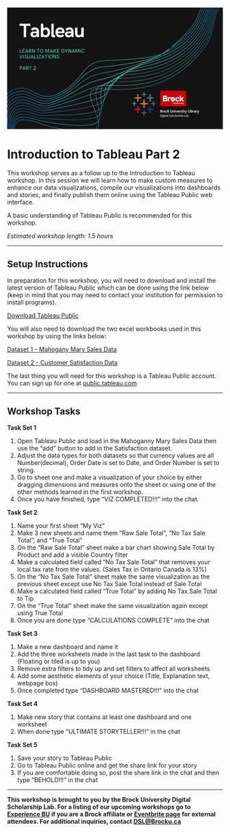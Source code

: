 ![Tool Logo](Tableau-2.jpg)


# Introduction to Tableau Part 2
This workshop serves as a follow up to the Introduction to Tableau workshop.  In this session we will learn how to make custom measures to enhance our data visualizations, compile our visualizations into dashboards and stories, and finally publish them online using the Tableau Public web interface.

A basic understanding of Tableau Public is recommended for this workshop.

*Estimated workshop length: 1.5 hours*

----

## Setup Instructions
In preparation for this workshop, you will need to download and install the latest version of Tableau Public which can be done using the link below (keep in mind that you may need to contact your institution for permission to install programs).
  
[Download Tableau Public](https://public.tableau.com/s/download/public/pc64)

You will also need to download the two excel workbooks used in this workshop by using the links below:

[Dataset 1 - Mahogany Mary Sales Data](https://github.com/BrockDSL/Introduction-To-Tableau-Part-1/raw/master/Workshop%20Datasets/Mahogany%20Mary%202018%20Sales%20Data.xlsx)  
  
[Dataset 2 - Customer Satisfaction Data](https://github.com/BrockDSL/Introduction-To-Tableau-Part-1/raw/master/Workshop%20Datasets/Customer%20Satisfaction%20Mahogany%20Mary%202018.xlsx)

The last thing you will need for this workshop is a Tableau Public account.  You can sign up for one at [public.tableau.com](https://public.tableau.com/s/)

----

## Workshop Tasks
**Task Set 1**
1. Open Tableau Public and load in the Mahoganny Mary Sales Data then use the “add” button to add in the Satisfaction dataset.
2. Adjust the data types for both datasets so that currency values are all Number(decimal), Order Date is set to Date, and Order Number is set to string.
3. Go to sheet one and make a visualization of your choice by either dragging dimensions and measures onto the sheet or using one of the other methods learned in the first workshop.
4. Once you have finished, type “VIZ COMPLETED!!!” into the chat.

**Task Set 2**

1. Name your first sheet “My Viz”
2. Make 3 new sheets and name them “Raw Sale Total”, “No Tax Sale Total”, and “True Total”
3. On the “Raw Sale Total” sheet make a bar chart showing Sale Total by Product and add a visible Country filter
4. Make a calculated field called “No Tax Sale Total” that removes your local tax rate from the values.  (Sales Tax in Ontario Canada is 13%)
5. On the “No Tax Sale Total” sheet make the same visualization as the previous sheet except use No Tax Sale Total instead of Sale Total
6. Make a calculated field called “True Total” by adding No Tax Sale Total to Tip
7. On the “True Total” sheet make the same visualization again except using True Total
8. Once you are done type “CALCULATIONS COMPLETE” into the chat


**Task Set 3**
1. Make a new dashboard and name it
2. Add the three worksheets made in the last task to the dashboard (Floating or tiled is up to you)
3. Remove extra filters to tidy up and set filters to affect all worksheets
4. Add some aesthetic elements of your choice (Title, Explanation text, webpage box)
5. Once completed type “DASHBOARD MASTERED!!!” into the chat


**Task Set 4**

1. Make new story that contains at least one dashboard and one worksheet
2. When done type “ULTIMATE STORYTELLER!!!” in the chat


**Task Set 5**
1. Save your story to Tableau Public
2. Go to Tableau Public online and get the share link for your story
3. If you are comfortable doing so, post the share link in the chat and then type “BEHOLD!!!” in the chat

----

**This workshop is brought to you by the Brock University Digital Scholarship Lab.  For a listing of our upcoming workshops go to [Experience BU](https://experiencebu.brocku.ca/organization/dsl) if you are a Brock affiliate or [Eventbrite page](https://www.eventbrite.ca/o/brock-university-digital-scholarship-lab-21661627350) for external attendees.  For additional inquiries, contact [DSL@Brocku.ca](mailto:DSL@Brocku.ca)**


